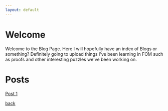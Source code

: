 ```yaml
---
layout: default
---
```


# Welcome
Welcome to the Blog Page. Here I will hopefully have an index of Blogs or something? Definitely going to upload things I've been learning in FOM such as proofs and other interesting puzzles we've been working on. 

<!-- I fucking hate this -->
# Posts
[Post 1](POST/Post1.html)


[back](./)
